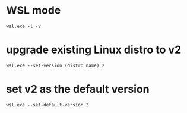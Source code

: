 # WSL mode
```wsl.exe -l -v```

# upgrade existing Linux distro to v2
```wsl.exe --set-version (distro name) 2```

# set v2 as the default version
```wsl.exe --set-default-version 2```
